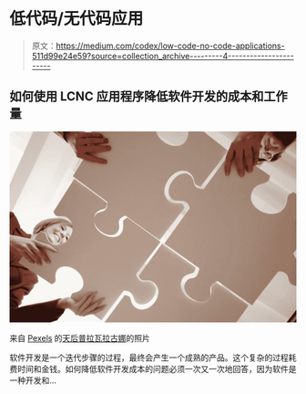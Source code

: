 # 低代码/无代码应用

> 原文：<https://medium.com/codex/low-code-no-code-applications-511d99e24e59?source=collection_archive---------4----------------------->

## 如何使用 LCNC 应用程序降低软件开发的成本和工作量

![](img/73214355f60f06634129063253e00510.png)

来自 [Pexels](https://www.pexels.com/photo/person-holding-white-and-gray-puzzle-piece-6147363/?utm_content=attributionCopyText&utm_medium=referral&utm_source=pexels) 的[天后普拉瓦拉古娜](https://www.pexels.com/@diva-plavalaguna?utm_content=attributionCopyText&utm_medium=referral&utm_source=pexels)的照片

软件开发是一个迭代步骤的过程，最终会产生一个成熟的产品。这个复杂的过程耗费时间和金钱。如何降低软件开发成本的问题必须一次又一次地回答，因为软件是一种开发和…
